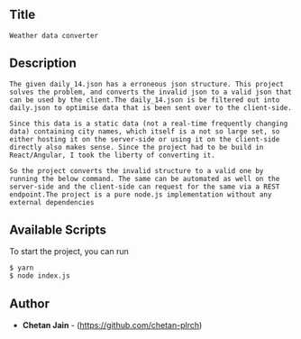 ## Title
    Weather data converter

## Description

    The given daily_14.json has a erroneous json structure. This project solves the problem, and converts the invalid json to a valid json that can be used by the client.The daily_14.json is be filtered out into daily.json to optimise data that is been sent over to the client-side.
    
    Since this data is a static data (not a real-time frequently changing data) containing city names, which itself is a not so large set, so either hosting it on the server-side or using it on the client-side directly also makes sense. Since the project had to be build in React/Angular, I took the liberty of converting it.

    So the project converts the invalid structure to a valid one by running the below command. The same can be automated as well on the server-side and the client-side can request for the same via a REST endpoint.The project is a pure node.js implementation without any external dependencies

## Available Scripts

To start the project, you can run

    $ yarn
    $ node index.js

## Author

* **Chetan Jain** - (https://github.com/chetan-plrch)
